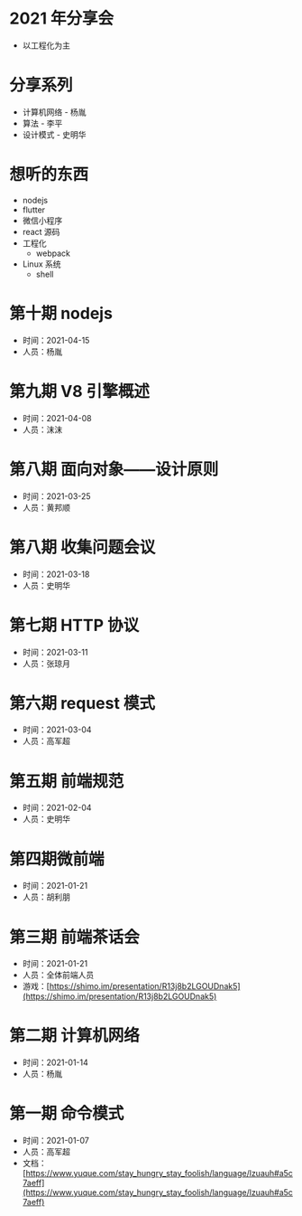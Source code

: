 <!--
 * @Author: 明华
 * @Date: 2021-02-02 15:52:16
 * @LastEditors: 明华
 * @LastEditTime: 2021-03-10 14:33:06
 * @Description:
 * @FilePath: /frontend-training/share/2021/2021.md
-->

# 2021 年分享会

- 以工程化为主

# 分享系列

- 计算机网络 - 杨胤
- 算法 - 李平
- 设计模式 - 史明华

# 想听的东西

- nodejs
- flutter
- 微信小程序
- react 源码
- 工程化
  - webpack
- Linux 系统
  - shell

# 第十期 nodejs

- 时间：2021-04-15
- 人员：杨胤

# 第九期 V8 引擎概述

- 时间：2021-04-08
- 人员：沫沫

# 第八期 面向对象——设计原则

- 时间：2021-03-25
- 人员：黄邦顺

# 第八期 收集问题会议

- 时间：2021-03-18
- 人员：史明华

# 第七期 HTTP 协议

- 时间：2021-03-11
- 人员：张琼月

# 第六期 request 模式

- 时间：2021-03-04
- 人员：高军超

# 第五期 前端规范

- 时间：2021-02-04
- 人员：史明华

# 第四期微前端

- 时间：2021-01-21
- 人员：胡利朋

# 第三期 前端茶话会

- 时间：2021-01-21
- 人员：全体前端人员
- 游戏：[https://shimo.im/presentation/R13j8b2LGOUDnak5](https://shimo.im/presentation/R13j8b2LGOUDnak5)

# 第二期 计算机网络

- 时间：2021-01-14
- 人员：杨胤

# 第一期 命令模式

- 时间：2021-01-07
- 人员：高军超
- 文档：[https://www.yuque.com/stay_hungry_stay_foolish/language/lzuauh#a5c7aeff](https://www.yuque.com/stay_hungry_stay_foolish/language/lzuauh#a5c7aeff)
